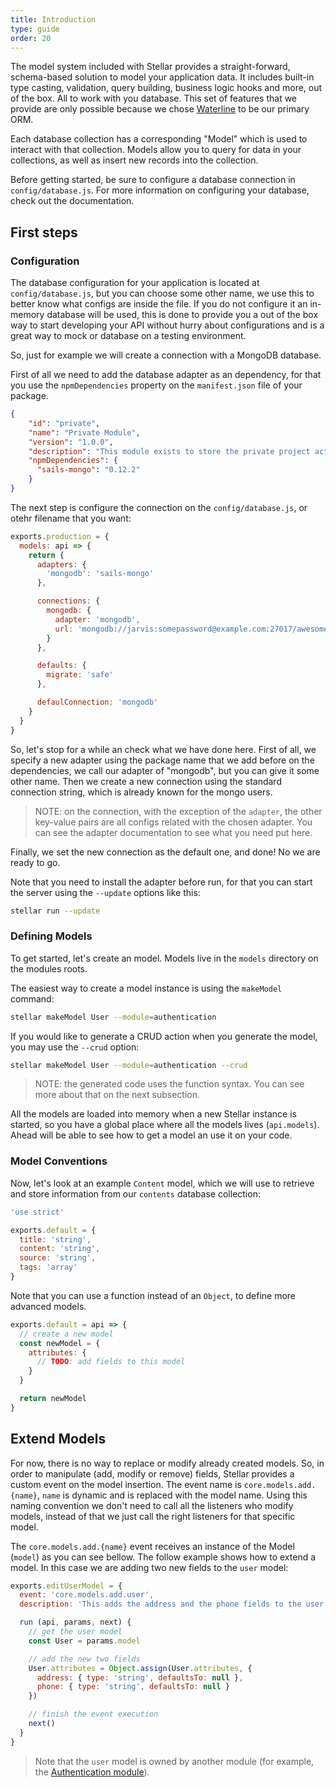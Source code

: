 ```yaml
---
title: Introduction
type: guide
order: 20
---
```


The model system included with Stellar provides a straight-forward, schema-based solution to model your application data. It includes built-in type casting, validation, query building, business logic hooks and more, out of the box. All to work with you database. This set of features that we provide are only possible because we chose [Waterline](https://github.com/balderdashy/waterline) to be our primary ORM.

Each database collection has a corresponding "Model" which is used to interact with that collection. Models allow you to query for data in your collections, as well as insert new records into the collection.

Before getting started, be sure to configure a database connection in `config/database.js`. For more information on configuring your database, check out the documentation.

## First steps

### Configuration

The database configuration for your application is located at `config/database.js`, but you can choose some other name, we use this to better know what configs are inside the file. If you do not configure it an in-memory database will be used, this is done to provide you a out of the box way to start developing your API without hurry about configurations and is a great way to mock or database on a testing environment.

So, just for example we will create a connection with a MongoDB database.

First of all we need to add the database adapter as an dependency, for that you use the `npmDependencies` property on the `manifest.json` file of your package.

```json
{
    "id": "private",
    "name": "Private Module",
    "version": "1.0.0",
    "description": "This module exists to store the private project actions and tasks",
    "npmDependencies": {
      "sails-mongo": "0.12.2"
    }
}
```

The next step is configure the connection on the `config/database.js`, or otehr filename that you want:

```js
exports.production = {
  models: api => {
    return {
      adapters: {
        'mongodb': 'sails-mongo'
      },

      connections: {
        mongodb: {
          adapter: 'mongodb',
          url: 'mongodb://jarvis:somepassword@example.com:27017/awesomeDb'
        }
      },

      defaults: {
        migrate: 'safe'
      },

      defaulConnection: 'mongodb'
    }
  }
}
```

So, let's stop for a while an check what we have done here. First of all, we specify a new adapter using the package name that we add before on the dependencies, we call our adapter of "mongodb", but you can give it some other name. Then we create a new connection using the standard connection string, which is already known for the mongo users.

> NOTE: on the connection, with the exception of the `adapter`, the other key-value pairs are all configs related with the chosen adapter. You can see the adapter documentation to see what you need put here.

Finally, we set the new connection as the default one, and done! No we are ready to go.

Note that you need to install the adapter before run, for that you can start the server using the `--update` options like this:

```bash
stellar run --update
```

### Defining Models

To get started, let's create an model. Models live in the `models` directory on the modules roots.

The easiest way to create a model instance is using the `makeModel` command:

```bash
stellar makeModel User --module=authentication
```

If you would like to generate a CRUD action when you generate the model, you may use the `--crud` option:

```bash
stellar makeModel User --module=authentication --crud
```

> NOTE: the generated code uses the function syntax. You can see more about that on the next subsection.

All the models are loaded into memory when a new Stellar instance is started, so you have a global place where all the models lives (`api.models`). Ahead will be able to see how to get a model an use it on your code.

### Model Conventions

Now, let's look at an example `Content` model, which we will use to retrieve and store information from our `contents` database collection:

```js
'use strict'

exports.default = {
  title: 'string',
  content: 'string',
  source: 'string',
  tags: 'array'
}
```

Note that you can use a function instead of an `Object`, to define more advanced models.

```js
exports.default = api => {
  // create a new model
  const newModel = {
    attributes: {
      // TODO: add fields to this model
    }
  }

  return newModel
}
```

## Extend Models

For now, there is no way to replace or modify already created models. So, in order to manipulate (add, modify or remove) fields, Stellar provides a custom event on the model insertion. The event name is `core.models.add.{name}`, `name` is dynamic and is replaced with the model name. Using this naming convention we don't need to call all the listeners who modify models, instead of that we just call the right listeners for that specific model.

The `core.models.add.{name}` event receives an instance of the Model (`model`) as you can see bellow. The follow example shows how to extend a model. In this case we are adding two new fields to the `user` model:

```js
exports.editUserModel = {
  event: 'core.models.add.user',
  description: 'This adds the address and the phone fields to the user model',

  run (api, params, next) {
    // get the user model
    const User = params.model

    // add the new two fields
    User.attributes = Object.assign(User.attributes, {
      address: { type: 'string', defaultsTo: null },
      phone: { type: 'string', defaultsTo: null }
    })

    // finish the event execution
    next()
  }
}
```

> Note that the `user` model is owned by another module (for example, the [Authentication module](https://github.com/stellarFw/Identify)).
